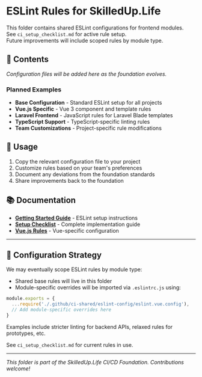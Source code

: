 # ESLint Rules for SkilledUp.Life

This folder contains shared ESLint configurations for frontend modules.  
See `ci_setup_checklist.md` for active rule setup.  
Future improvements will include scoped rules by module type.

## 📁 Contents

_Configuration files will be added here as the foundation evolves._

### Planned Examples

- **Base Configuration** - Standard ESLint setup for all projects
- **Vue.js Specific** - Vue 3 component and template rules
- **Laravel Frontend** - JavaScript rules for Laravel Blade templates
- **TypeScript Support** - TypeScript-specific linting rules
- **Team Customizations** - Project-specific rule modifications

## 🔧 Usage

1. Copy the relevant configuration file to your project
2. Customize rules based on your team's preferences
3. Document any deviations from the foundation standards
4. Share improvements back to the foundation

## 📚 Documentation

- **[Getting Started Guide](../getting-started-ci.md)** - ESLint setup instructions
- **[Setup Checklist](../ci-setup-checklist.md)** - Complete implementation guide
- **[Vue.js Rules](../ci-setup-checklist.md#vue-specific-eslint--prettier-rules)** - Vue-specific configuration

---

## 📐 Configuration Strategy

We may eventually scope ESLint rules by module type:
- Shared base rules will live in this folder
- Module-specific overrides will be imported via `.eslintrc.js` using:

```js
module.exports = {
  ...require('./.github/ci-shared/eslint-config/eslint.vue.config'),
  // Add module-specific overrides here
}
```

Examples include stricter linting for backend APIs, relaxed rules for prototypes, etc.

See `ci_setup_checklist.md` for current rules in use.

---

_This folder is part of the SkilledUp.Life CI/CD Foundation. Contributions welcome!_
